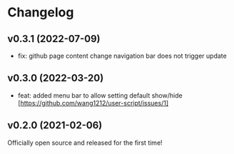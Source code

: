 # Changelog

## v0.3.1 (2022-07-09)

- fix: github page content change navigation bar does not trigger update

## v0.3.0 (2022-03-20)

- feat: added menu bar to allow setting default show/hide [https://github.com/wang1212/user-script/issues/1]

## v0.2.0 (2021-02-06)

Officially open source and released for the first time!
